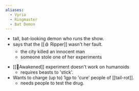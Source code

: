 ```yaml
---
aliases:
  - Vyria
  - Ringmaster
  - Bat Demon
---
```



+ tall, bat-looking demon who runs the show.
+  says that the [[🩸 Ripper]] wasn't her fault.
	* the city killed an innocent man
	* someone stole one of her experiments
* [[🧿Awakened]] experiment doesn't work on humanoids
	* requires beasts to 'stick'.
* Wants to charge (up to) 1gp to 'cure' people of [[tail-rot]].
	* needs people to test the drug.